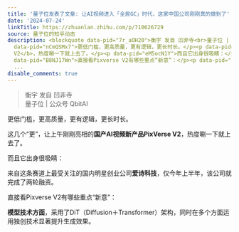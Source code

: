 ```yaml
---
title: '量子位发表了文章: 让AI视频进入「全民GC」时代，这家中国公司刚刚真的做到了'
date: '2024-07-24'
linkTitle: https://zhuanlan.zhihu.com/p/710626729
source: 量子位的知乎动态
description: <blockquote data-pid="7r_aOH20">衡宇 发自 凹非寺<br>量子位 | 公众号 QbitAI</blockquote><p
  data-pid="nCmQSMx7">更低门槛，更高质量，更有逻辑，更长时长。</p><p data-pid="PNwywKk9">这几个“更”，让上午刚刚亮相的<b>国产AI视频新产品PixVerse
  V2</b>，热度唰一下就上去了。</p><p data-pid="eM5ocN1Y">而且它出身很吸睛：</p><p data-pid="ZDDn0tEk">来自这条赛道上最受关注的国内明星创业公司<b>爱诗科技</b>，仅今年上半年，该公司就完成了两轮融资。</p><p
  data-pid="B8NJ17Wn">直接看Pixverse V2有哪些重点“新意”：</p><p data-pid="a8W5l_aM"><b>模型技术方面</b>，采用了DiT（Diffusion＋Transformer）架构，同时在多个方面运用独创技术显著提升生成效果。</p><p
  ...
disable_comments: true
---
```

<blockquote data-pid="7r_aOH20">衡宇 发自 凹非寺<br>量子位 | 公众号 QbitAI</blockquote><p data-pid="nCmQSMx7">更低门槛，更高质量，更有逻辑，更长时长。</p><p data-pid="PNwywKk9">这几个“更”，让上午刚刚亮相的<b>国产AI视频新产品PixVerse V2</b>，热度唰一下就上去了。</p><p data-pid="eM5ocN1Y">而且它出身很吸睛：</p><p data-pid="ZDDn0tEk">来自这条赛道上最受关注的国内明星创业公司<b>爱诗科技</b>，仅今年上半年，该公司就完成了两轮融资。</p><p data-pid="B8NJ17Wn">直接看Pixverse V2有哪些重点“新意”：</p><p data-pid="a8W5l_aM"><b>模型技术方面</b>，采用了DiT（Diffusion＋Transformer）架构，同时在多个方面运用独创技术显著提升生成效果。</p><p ...